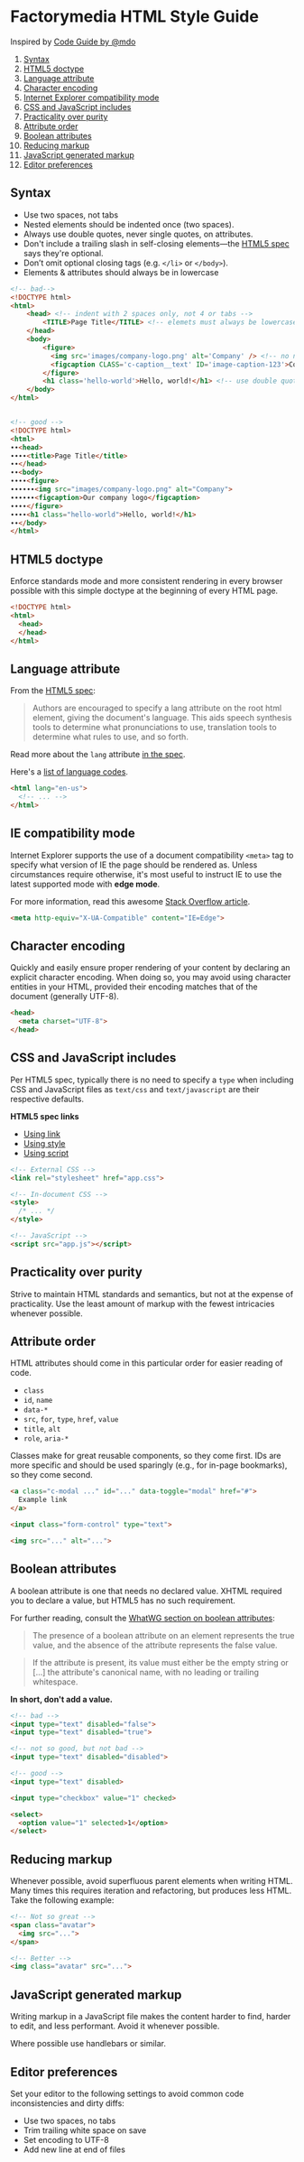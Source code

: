 # Factorymedia HTML Style Guide

Inspired by [Code Guide by @mdo](http://codeguide.co/#html-syntax)

1. [Syntax](#syntax)
1. [HTML5 doctype](#html5-doctype)
1. [Language attribute](#language-attribute)
1. [Character encoding](#character-encoding)
1. [Internet Explorer compatibility mode](#internet-explorer-compatibility-mode)
1. [CSS and JavaScript includes](#css-and-javascript-includes)
1. [Practicality over purity](#practicality-over-purity)
1. [Attribute order](#attribute-order)
1. [Boolean attributes](#boolean-attributes)
1. [Reducing markup](#reducing-markup)
1. [JavaScript generated markup](#javascript-generated-markup)
1. [Editor preferences](#editor-preferences)


## Syntax
+ Use two spaces, not tabs
+ Nested elements should be indented once (two spaces).
+ Always use double quotes, never single quotes, on attributes.
+ Don't include a trailing slash in self-closing elements—the [HTML5 spec](http://dev.w3.org/html5/spec-author-view/syntax.html#syntax-start-tag) says they're optional.
+ Don’t omit optional closing tags (e.g. `</li>` or `</body>`).
+ Elements & attributes should always be in lowercase

```html
<!-- bad-->
<!DOCTYPE html>
<html>
    <head> <!-- indent with 2 spaces only, not 4 or tabs -->
        <TITLE>Page Title</TITLE> <!-- elemets must always be lowercase -->
    </head>
    <body>
        <figure>
          <img src='images/company-logo.png' alt='Company' /> <!-- no need to close self closing tags like img -->
          <figcaption CLASS='c-caption__text' ID='image-caption-123'>Company logo</figcaption> <!-- attrs must always be lowercase  -->
        </figure>
        <h1 class='hello-world'>Hello, world!</h1> <!-- use double quotes for HTML attrs -->
    </body>
</html>


<!-- good -->
<!DOCTYPE html>
<html>
∙∙<head>
∙∙∙∙<title>Page Title</title>
∙∙</head>
∙∙<body>
∙∙∙∙<figure>
∙∙∙∙∙∙<img src="images/company-logo.png" alt="Company">
∙∙∙∙∙∙<figcaption>Our company logo</figcaption>
∙∙∙∙</figure>
∙∙∙∙<h1 class="hello-world">Hello, world!</h1>
∙∙</body>
</html>

```

## HTML5 doctype
Enforce standards mode and more consistent rendering in every browser possible with this simple doctype at the beginning of every HTML page.

```html
<!DOCTYPE html>
<html>
  <head>
  </head>
</html>
```

## Language attribute
From the [HTML5 spec](http://www.w3.org/html/wg/drafts/html/master/semantics.html#the-html-element):

> Authors are encouraged to specify a lang attribute on the root html element, giving the document's language. This aids speech synthesis tools to determine what pronunciations to use, translation tools to determine what rules to use, and so forth.

Read more about the `lang` attribute [in the spec](http://www.w3.org/html/wg/drafts/html/master/semantics.html#the-html-element).

Here's a [list of language codes](http://www.sitepoint.com/web-foundations/iso-2-letter-language-codes/).

```html
<html lang="en-us">
  <!-- ... -->
</html>
```

## IE compatibility mode
Internet Explorer supports the use of a document compatibility `<meta>` tag to specify what version of IE the page should be rendered as. Unless circumstances require otherwise, it's most useful to instruct IE to use the latest supported mode with **edge mode**.

For more information, read this awesome [Stack Overflow article](http://stackoverflow.com/questions/6771258/whats-the-difference-if-meta-http-equiv-x-ua-compatible-content-ie-edge-e).

```html
<meta http-equiv="X-UA-Compatible" content="IE=Edge">
```

## Character encoding
Quickly and easily ensure proper rendering of your content by declaring an explicit character encoding. When doing so, you may avoid using character entities in your HTML, provided their encoding matches that of the document (generally UTF-8).

```html
<head>
  <meta charset="UTF-8">
</head>
```

## CSS and JavaScript includes
Per HTML5 spec, typically there is no need to specify a `type` when including CSS and JavaScript files as `text/css` and `text/javascript` are their respective defaults.

**HTML5 spec links**
+ [Using link](http://www.w3.org/TR/2011/WD-html5-20110525/semantics.html#the-link-element)
+ [Using style](http://www.w3.org/TR/2011/WD-html5-20110525/semantics.html#the-style-element)
+ [Using script](http://www.w3.org/TR/2011/WD-html5-20110525/scripting-1.html#the-script-element)

```html
<!-- External CSS -->
<link rel="stylesheet" href="app.css">

<!-- In-document CSS -->
<style>
  /* ... */
</style>

<!-- JavaScript -->
<script src="app.js"></script>
```

## Practicality over purity
Strive to maintain HTML standards and semantics, but not at the expense of practicality. Use the least amount of markup with the fewest intricacies whenever possible.


## Attribute order
HTML attributes should come in this particular order for easier reading of code.

+ `class`
+ `id`, `name`
+ `data-*`
+ `src`, `for`, `type`, `href`, `value`
+ `title`, `alt`
+ `role`, `aria-*`

Classes make for great reusable components, so they come first. IDs are more specific and should be used sparingly (e.g., for in-page bookmarks), so they come second.

```html
<a class="c-modal ..." id="..." data-toggle="modal" href="#">
  Example link
</a>

<input class="form-control" type="text">

<img src="..." alt="...">
```

## Boolean attributes
A boolean attribute is one that needs no declared value. XHTML required you to declare a value, but HTML5 has no such requirement.

For further reading, consult the [WhatWG section on boolean attributes](http://www.whatwg.org/specs/web-apps/current-work/multipage/common-microsyntaxes.html#boolean-attributes):

> The presence of a boolean attribute on an element represents the true value, and the absence of the attribute represents the false value.

> If the attribute is present, its value must either be the empty string or [...] the attribute's canonical name, with no leading or trailing whitespace.

**In short, don't add a value.**

```html
<!-- bad -->
<input type="text" disabled="false">
<input type="text" disabled="true">

<!-- not so good, but not bad -->
<input type="text" disabled="disabled">

<!-- good -->
<input type="text" disabled>

<input type="checkbox" value="1" checked>

<select>
  <option value="1" selected>1</option>
</select>
```

## Reducing markup
Whenever possible, avoid superfluous parent elements when writing HTML. Many times this requires iteration and refactoring, but produces less HTML. Take the following example:

```html
<!-- Not so great -->
<span class="avatar">
  <img src="...">
</span>

<!-- Better -->
<img class="avatar" src="...">
```


## JavaScript generated markup
Writing markup in a JavaScript file makes the content harder to find, harder to edit, and less performant. Avoid it whenever possible.

Where possible use handlebars or similar.


## Editor preferences
Set your editor to the following settings to avoid common code inconsistencies and dirty diffs:

+ Use two spaces, no tabs
+ Trim trailing white space on save
+ Set encoding to UTF-8
+ Add new line at end of files
